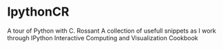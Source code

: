 # IpythonCR
A tour of Python with C. Rossant
A collection of usefull snippets as I work through IPython Interactive Computing and Visualization Cookbook
